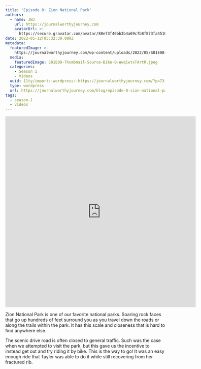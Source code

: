 ```yaml
---
title: 'Episode 8: Zion National Park'
authors:
  - name: JWJ
    url: https://journalworthyjourney.com
    avatarUrl: >-
      https://secure.gravatar.com/avatar/88e73f40bb3b4a69c7b8f873fa45104dd6dcbac157ec972498c06986de5efbaa?s=96&d=mm&r=g
date: 2022-05-12T05:32:39.000Z
metadata:
  featuredImage: >-
    https://journalworthyjourney.com/wp-content/uploads/2022/05/S01E08-Thumbnail-Source-Bike-03-scaled.jpeg
  media:
    featuredImage: S01E08-Thumbnail-Source-Bike-0-WwqCwtxTArtR.jpeg
  categories:
    - Season 1
    - Videos
  uuid: 11ty/import::wordpress::https://journalworthyjourney.com/?p=73
  type: wordpress
  url: https://journalworthyjourney.com/blog/episode-8-zion-national-park/
tags:
  - season-1
  - videos
---
```

<iframe  allowfullscreen="true" title="Zion National Park ⛰ Hiking, Biking, Driving 🥾🚵‍♀️ Full Time RV Life" width="600" height="600" src="https://www.youtube.com/embed/aFVsIrImT8E?feature=oembed&amp;color=red&amp;rel=1&amp;controls=1&amp;fs=1&amp;iv_load_policy=0&amp;autoplay=0&amp;modestbranding=0&amp;cc_load_policy=0&amp;playsinline=1" frameborder="0" allow="accelerometer; encrypted-media;accelerometer;autoplay;clipboard-write;gyroscope;picture-in-picture clipboard-write; encrypted-media; gyroscope; picture-in-picture; web-share" referrerpolicy="strict-origin-when-cross-origin"></iframe>

Zion National Park is one of our favorite national parks. Soaring rock faces that go up hundreds of feet surround you as you travel down the roads or along the trails within the park. It has this scale and closeness that is hard to find anywhere else.

The scenic drive road is often closed to general traffic. Such was the case when we attempted to visit the park, but this gave us the incentive to instead get out and try riding it by bike. This is the way to go! It was an easy enough ride that Tayler was able to do it while still recovering from her fractured rib.